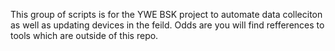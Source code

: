 
This group of scripts is for the YWE BSK project to automate data colleciton as well as updating devices in the feild. 
Odds are you will find refferences to tools which are outside of this repo. 